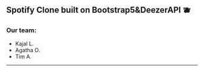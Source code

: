 <p align="center">
<h2>Spotify Clone built on Bootstrap5&DeezerAPI 🫐 </h2>
</p>


<p align="center">
<h3>Our team:</h3>
<ul>
 <li>Kajal L.</li>
 <li>Agatha O.</li>
 <li>Tim A.</li>
</ul>
</p>
<hr>
